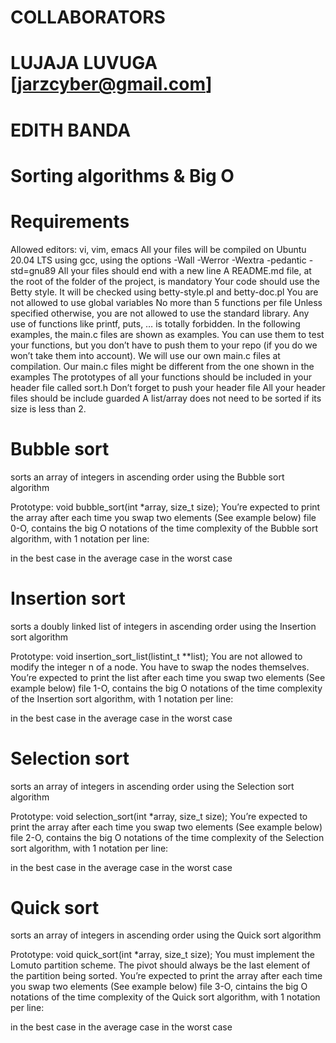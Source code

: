 # COLLABORATORS
# LUJAJA LUVUGA [jarzcyber@gmail.com] <kenyan>
# EDITH BANDA                         <Malawian>

# Sorting algorithms & Big O

# Requirements

Allowed editors: vi, vim, emacs
All your files will be compiled on Ubuntu 20.04 LTS using gcc, using the options -Wall -Werror -Wextra -pedantic -std=gnu89
All your files should end with a new line
A README.md file, at the root of the folder of the project, is mandatory
Your code should use the Betty style. It will be checked using betty-style.pl and betty-doc.pl
You are not allowed to use global variables
No more than 5 functions per file
Unless specified otherwise, you are not allowed to use the standard library. Any use of functions like printf, puts, … is totally forbidden.
In the following examples, the main.c files are shown as examples. You can use them to test your functions, but you don’t have to push them to your repo (if you do we won’t take them into account). We will use our own main.c files at compilation. Our main.c files might be different from the one shown in the examples
The prototypes of all your functions should be included in your header file called sort.h
Don’t forget to push your header file
All your header files should be include guarded
A list/array does not need to be sorted if its size is less than 2.

# Bubble sort
sorts an array of integers in ascending order using the Bubble sort algorithm

Prototype: void bubble_sort(int *array, size_t size);
You’re expected to print the array after each time you swap two elements (See example below)
file 0-O, contains the big O notations of the time complexity of the Bubble sort algorithm, with 1 notation per line:

in the best case
in the average case
in the worst case

# Insertion sort
sorts a doubly linked list of integers in ascending order using the Insertion sort algorithm

Prototype: void insertion_sort_list(listint_t **list);
You are not allowed to modify the integer n of a node. You have to swap the nodes themselves.
You’re expected to print the list after each time you swap two elements (See example below)
file 1-O, contains the big O notations of the time complexity of the Insertion sort algorithm, with 1 notation per line:

in the best case
in the average case
in the worst case

# Selection sort
sorts an array of integers in ascending order using the Selection sort algorithm

Prototype: void selection_sort(int *array, size_t size);
You’re expected to print the array after each time you swap two elements (See example below)
file 2-O, contains the big O notations of the time complexity of the Selection sort algorithm, with 1 notation per line:

in the best case
in the average case
in the worst case

#  Quick sort
sorts an array of integers in ascending order using the Quick sort algorithm

Prototype: void quick_sort(int *array, size_t size);
You must implement the Lomuto partition scheme.
The pivot should always be the last element of the partition being sorted.
You’re expected to print the array after each time you swap two elements (See example below)
file 3-O, cintains the big O notations of the time complexity of the Quick sort algorithm, with 1 notation per line:

in the best case
in the average case
in the worst case
